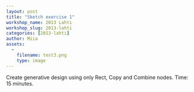 ```yaml
---
layout: post
title: "Sketch exercise 1"
workshop_name: 2013 Lahti
workshop_slug: 2013-lahti
categories: [2013-lahti]
author: Miia 
assets:
  -
    filename: test3.png
    type: image
---
```

Create generative design using only Rect, Copy and Combine nodes. Time: 15 minutes.
